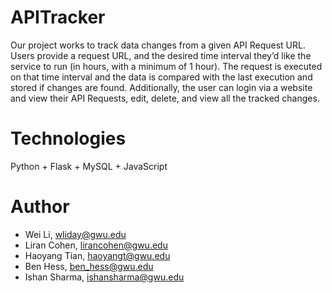 # APITracker
Our project works to track data changes from a given API Request URL. Users provide a request URL, and the desired time interval they’d like the service to run (in hours, with a minimum of 1 hour). The request is executed on that time interval and the data is compared with the last execution and stored if changes are found. Additionally, the user can login via a website and view their API Requests, edit, delete, and view all the tracked changes.

# Technologies
Python + Flask + MySQL + JavaScript

# Author
- Wei Li, wliday@gwu.edu
- Liran Cohen, lirancohen@gwu.edu
- Haoyang Tian, haoyangt@gwu.edu
- Ben Hess, ben_hess@gwu.edu
- Ishan Sharma, ishansharma@gwu.edu
